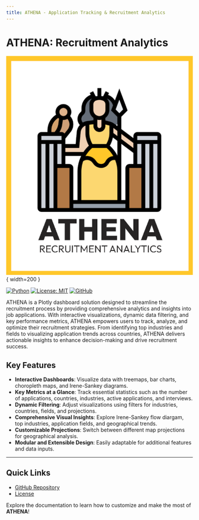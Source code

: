 ```yaml
---
title: ATHENA - Application Tracking & Recruitment Analytics
---
```


# ATHENA: Recruitment Analytics

![ATHENA Flyer](assets/athena-flyer.png){ width=200 }

[![Python](https://img.shields.io/badge/Python-3.10%2B-darkcyan)](https://github.com/fox-techniques/athena-recruitment-analytics)
[![License: MIT](https://img.shields.io/badge/License-MIT-orange.svg)]()
[![GitHub](https://img.shields.io/badge/GitHub-athena--recruitment--analytics-181717?logo=github)](https://github.com/fox-techniques/athena-recruitment-analytics)

ATHENA is a Plotly dashboard solution designed to streamline the recruitment process by providing comprehensive analytics and insights into job applications. With interactive visualizations, dynamic data filtering, and key performance metrics, ATHENA empowers users to track, analyze, and optimize their recruitment strategies. From identifying top industries and fields to visualizing application trends across countries, ATHENA delivers actionable insights to enhance decision-making and drive recruitment success.


## Key Features

- **Interactive Dashboards**: Visualize data with treemaps, bar charts, choropleth maps, and Irene-Sankey diagrams.
- **Key Metrics at a Glance**: Track essential statistics such as the number of applications, countries, industries, active applications, and interviews.
- **Dynamic Filtering**: Adjust visualizations using filters for industries, countries, fields, and projections.
- **Comprehensive Visual Insights**: Explore Irene-Sankey flow diargam, top industries, application fields, and geographical trends.
- **Customizable Projections**: Switch between different map projections for geographical analysis.
- **Modular and Extensible Design**: Easily adaptable for additional features and data inputs.
---

## Quick Links

- [GitHub Repository](https://github.com/fox-techniques/athena-recruitment-analytics)
- [License](https://github.com/fox-techniques/athena-recuitment-analytics/blob/main/LICENSE)

Explore the documentation to learn how to customize and make the most of **ATHENA**!
